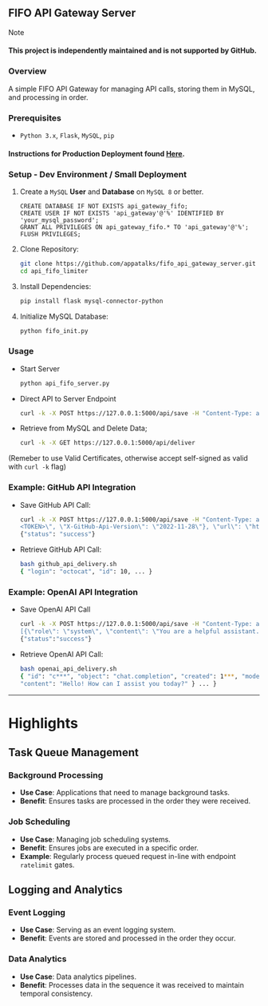 ## FIFO API Gateway Server

> [!NOTE]
> #### This project is independently maintained and is not supported by GitHub.

### Overview
A simple FIFO API Gateway for managing API calls, storing them in MySQL, and processing in order.

### Prerequisites
- ```Python 3.x```, ```Flask```, ```MySQL```, ```pip```

#### Instructions for Production Deployment found [Here](docker/README.md).

### Setup - Dev Environment / Small Deployment

1. Create a ```MySQL``` **User** and **Database** on ```MySQL 8``` or better.
   ```mysql
   CREATE DATABASE IF NOT EXISTS api_gateway_fifo;
   CREATE USER IF NOT EXISTS 'api_gateway'@'%' IDENTIFIED BY 'your_mysql_password';
   GRANT ALL PRIVILEGES ON api_gateway_fifo.* TO 'api_gateway'@'%';
   FLUSH PRIVILEGES;
   ```
   
2. Clone Repository:
   ```bash
   git clone https://github.com/appatalks/fifo_api_gateway_server.git
   cd api_fifo_limiter
   ```

3. Install Dependencies:
   ```bash
   pip install flask mysql-connector-python
   ```
   
4. Initialize MySQL Database:
   ```bash
   python fifo_init.py
   ```

### Usage

- Start Server
  ```bash
  python api_fifo_server.py
  ```
- Direct API to Server Endpoint
  ```bash
  curl -k -X POST https://127.0.0.1:5000/api/save -H "Content-Type: application/json" -d '{"data": "example data"}'
  ```
- Retrieve from MySQL and Delete Data;
  ```bash
  curl -k -X GET https://127.0.0.1:5000/api/deliver
  ```

(Remeber to use Valid Certificates, otherwise accept self-signed as valid with ```curl -k``` flag)

### Example: GitHub API Integration

- Save GitHub API Call:
  ```bash
  curl -k -X POST https://127.0.0.1:5000/api/save -H "Content-Type: application/json" -d '{"data": "{\"headers\": {\"Accept\": \"application/vnd.github+json\", \"Authorization\": \"Bearer 
  <TOKEN>\", \"X-GitHub-Api-Version\": \"2022-11-28\"}, \"url\": \"https://git.example.com/api/v3/user\"}"}'
  {"status": "success"}
  ```

- Retrieve GitHub API Call:
  ```bash
  bash github_api_delivery.sh
  { "login": "octocat", "id": 10, ... }
  ```

### Example: OpenAI API Integration

- Save OpenAI API Call
  ```bash
  curl -k -X POST https://127.0.0.1:5000/api/save -H "Content-Type: application/json" -d '{"data": "{\"openai_token\": \"<OPENAI_API_KEY>\", \"data\": {\"model\": \"gpt-4\", \"messages\": 
  [{\"role\": \"system\", \"content\": \"You are a helpful assistant.\"}, {\"role\": \"user\", \"content\": \"Hello!\"}]}}"}'
  {"status":"success"}
  ```

- Retrieve OpenAI API Call:
  ```bash
  bash openai_api_delivery.sh 
  { "id": "c***", "object": "chat.completion", "created": 1***, "model": "gpt-4-0613", "choices": [ { "index": 0, "message": { "role": "assistant", 
  "content": "Hello! How can I assist you today?" } ... }
  ```

----

# Highlights

## Task Queue Management

### Background Processing
- **Use Case**: Applications that need to manage background tasks.
- **Benefit**: Ensures tasks are processed in the order they were received.

### Job Scheduling
- **Use Case**: Managing job scheduling systems.
- **Benefit**: Ensures jobs are executed in a specific order.
- **Example**: Regularly process queued request in-line with endpoint ```ratelimit``` gates.

## Logging and Analytics

### Event Logging
- **Use Case**: Serving as an event logging system.
- **Benefit**: Events are stored and processed in the order they occur.

### Data Analytics
- **Use Case**: Data analytics pipelines.
- **Benefit**: Processes data in the sequence it was received to maintain temporal consistency.
